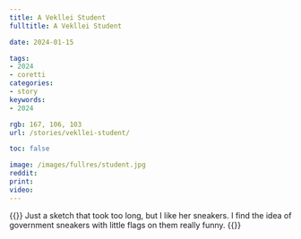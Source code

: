 ```yaml
---
title: A Vekllei Student
fulltitle: A Vekllei Student

date: 2024-01-15

tags:
- 2024
- coretti
categories:
- story
keywords:
- 2024

rgb: 167, 106, 103
url: /stories/vekllei-student/

toc: false

image: /images/fullres/student.jpg
reddit:
print:
video:
---
```

{{<hint caption>}}
Just a sketch that took too long, but I like her sneakers. I find the idea of government sneakers with little flags on them really funny.
{{</hint>}}